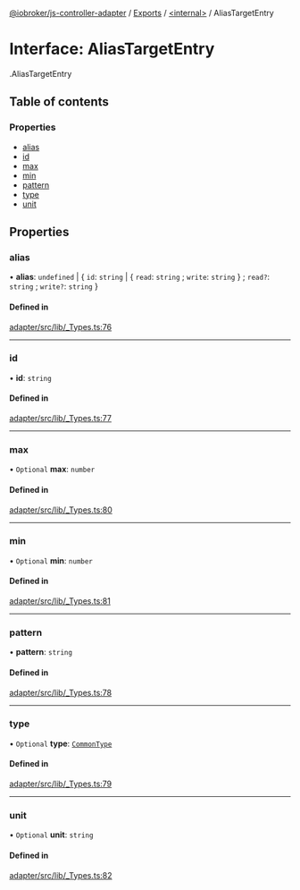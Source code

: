 [@iobroker/js-controller-adapter](../README.md) / [Exports](../modules.md) / [<internal\>](../modules/internal_.md) / AliasTargetEntry

# Interface: AliasTargetEntry

[<internal>](../modules/internal_.md).AliasTargetEntry

## Table of contents

### Properties

- [alias](internal_.AliasTargetEntry.md#alias)
- [id](internal_.AliasTargetEntry.md#id)
- [max](internal_.AliasTargetEntry.md#max)
- [min](internal_.AliasTargetEntry.md#min)
- [pattern](internal_.AliasTargetEntry.md#pattern)
- [type](internal_.AliasTargetEntry.md#type)
- [unit](internal_.AliasTargetEntry.md#unit)

## Properties

### alias

• **alias**: `undefined` \| { `id`: `string` \| { `read`: `string` ; `write`: `string`  } ; `read?`: `string` ; `write?`: `string`  }

#### Defined in

[adapter/src/lib/_Types.ts:76](https://github.com/ioBroker/ioBroker.js-controller/blob/4552d569/packages/adapter/src/lib/_Types.ts#L76)

___

### id

• **id**: `string`

#### Defined in

[adapter/src/lib/_Types.ts:77](https://github.com/ioBroker/ioBroker.js-controller/blob/4552d569/packages/adapter/src/lib/_Types.ts#L77)

___

### max

• `Optional` **max**: `number`

#### Defined in

[adapter/src/lib/_Types.ts:80](https://github.com/ioBroker/ioBroker.js-controller/blob/4552d569/packages/adapter/src/lib/_Types.ts#L80)

___

### min

• `Optional` **min**: `number`

#### Defined in

[adapter/src/lib/_Types.ts:81](https://github.com/ioBroker/ioBroker.js-controller/blob/4552d569/packages/adapter/src/lib/_Types.ts#L81)

___

### pattern

• **pattern**: `string`

#### Defined in

[adapter/src/lib/_Types.ts:78](https://github.com/ioBroker/ioBroker.js-controller/blob/4552d569/packages/adapter/src/lib/_Types.ts#L78)

___

### type

• `Optional` **type**: [`CommonType`](../modules/internal_.md#commontype)

#### Defined in

[adapter/src/lib/_Types.ts:79](https://github.com/ioBroker/ioBroker.js-controller/blob/4552d569/packages/adapter/src/lib/_Types.ts#L79)

___

### unit

• `Optional` **unit**: `string`

#### Defined in

[adapter/src/lib/_Types.ts:82](https://github.com/ioBroker/ioBroker.js-controller/blob/4552d569/packages/adapter/src/lib/_Types.ts#L82)
